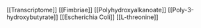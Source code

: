 [[Transcriptome]]
[[Fimbriae]]
[[Polyhydroxyalkanoate]]
[[Poly-3-hydroxybutyrate]]
[[Escherichia Coli]]
[[L-threonine]]
